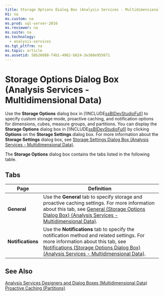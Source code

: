 ```yaml
---
title: Storage Options Dialog Box (Analysis Services - Multidimensional Data)
H1: na
ms.custom: na
ms.prod: sql-server-2016
ms.reviewer: na
ms.suite: na
ms.technology: 
  - analysis-services
ms.tgt_pltfrm: na
ms.topic: article
ms.assetid: 58b26088-f4b1-4962-b824-3e360e955671
---
```

# Storage Options Dialog Box (Analysis Services - Multidimensional Data)
  Use the **Storage Options** dialog box in [!INCLUDE[ssBIDevStudioFull](../../Topics/TopicNameContainA/includes/ssBIDevStudioFull_md.md)] to specify custom storage mode, proactive caching, and notification options for dimensions, cubes, measure groups, and partitions. You can display the **Storage Options** dialog box in [!INCLUDE[ssBIDevStudioFull](../../Topics/TopicNameContainA/includes/ssBIDevStudioFull_md.md)] by clicking **Options** on the **Storage Settings** dialog box. For more information about the **Storage Settings** dialog box, see [Storage Settings Dialog Box &#40;Analysis Services - Multidimensional Data&#41;](../../Topics/TopicNameNotContainA/Storage-Settings-Dialog-Box--Analysis-Services---Multidimensional-Data-.md).  
  
 The **Storage Options** dialog box contains the tabs listed in the following table.  
  
## Tabs  
  
|Page|Definition|  
|----------|----------------|  
|**General**|Use the **General** tab to specify storage and proactive caching settings. For more information about this tab, see [General &#40;Storage Options Dialog Box&#41; &#40;Analysis Services - Multidimensional Data&#41;](../../Topics/TopicNameNotContainA/General--Storage-Options-Dialog-Box---Analysis-Services---Multidimensional-Data-.md).|  
|**Notifications**|Use the **Notifications** tab to specify the notification method and related settings. For more information about this tab, see [Notifications &#40;Storage Options Dialog Box&#41; &#40;Analysis Services - Multidimensional Data&#41;](../../Topics/TopicNameNotContainA/Notifications--Storage-Options-Dialog-Box---Analysis-Services---Multidimensional-Data-.md).|  
  
## See Also  
 [Analysis Services Designers and Dialog Boxes &#40;Multidimensional Data&#41;](../../Topics/TopicNameNotContainA/Analysis-Services-Designers-and-Dialog-Boxes--Multidimensional-Data-.md)   
 [Proactive Caching &#40;Partitions&#41;](../Topic/Proactive%20Caching%20\(Partitions\).md)  
  
  